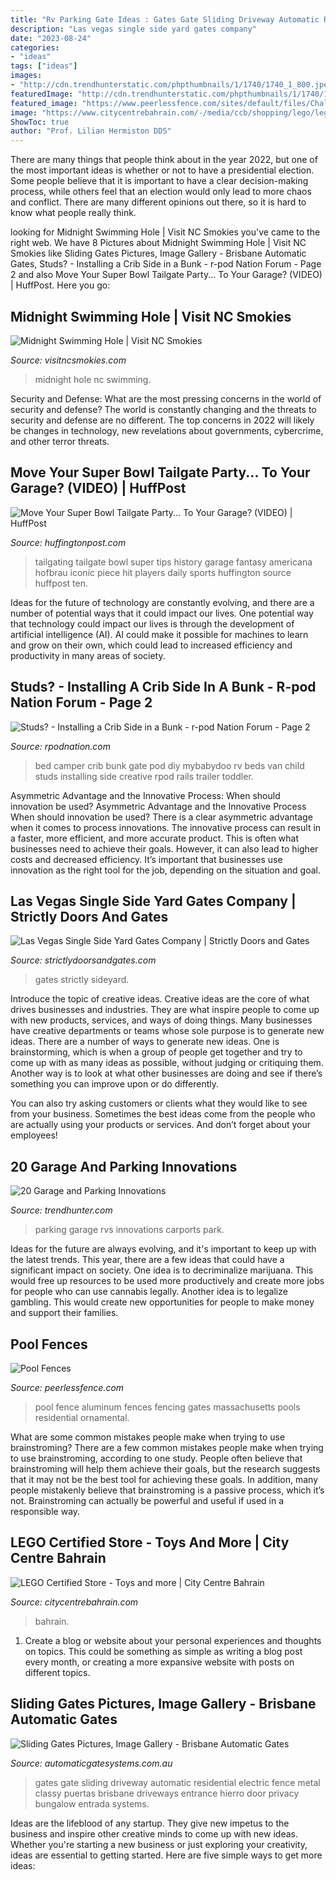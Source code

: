 ```yaml
---
title: "Rv Parking Gate Ideas : Gates Gate Sliding Driveway Automatic Residential Electric Fence Metal Classy Puertas Brisbane Driveways Entrance Hierro Door Privacy Bungalow Entrada Systems"
description: "Las vegas single side yard gates company"
date: "2023-08-24"
categories:
- "ideas"
tags: ["ideas"]
images:
- "http://cdn.trendhunterstatic.com/phpthumbnails/1/1740/1740_1_800.jpeg"
featuredImage: "http://cdn.trendhunterstatic.com/phpthumbnails/1/1740/1740_1_800.jpeg"
featured_image: "https://www.peerlessfence.com/sites/default/files/ChaliceHaven2_black_0.jpg"
image: "https://www.citycentrebahrain.com/-/media/ccb/shopping/lego/lego-800x600a-min.jpg"
ShowToc: true
author: "Prof. Lilian Hermiston DDS"
---
```



There are many things that people think about in the year 2022, but one of the most important ideas is whether or not to have a presidential election. Some people believe that it is important to have a clear decision-making process, while others feel that an election would only lead to more chaos and conflict. There are many different opinions out there, so it is hard to know what people really think.

	

		
looking for Midnight Swimming Hole | Visit NC Smokies you've came to the right web. We have 8 Pictures about Midnight Swimming Hole | Visit NC Smokies like Sliding Gates Pictures, Image Gallery - Brisbane Automatic Gates, Studs? - Installing a Crib Side in a Bunk - r-pod Nation Forum - Page 2 and also Move Your Super Bowl Tailgate Party... To Your Garage? (VIDEO) | HuffPost. Here you go:
		
    
## Midnight Swimming Hole | Visit NC Smokies

<img loading=lazy src="https://visitncsmokies.com/wp-content/uploads/2017/04/midnight-hole1-e1589980476638.jpg" onerror="this.onerror=null;this.src='https://tse2.mm.bing.net/th?id=OIP.ZP_RRqSjfAY9sKjbwKqDgwHaD_&amp;pid=15.1';" alt="Midnight Swimming Hole | Visit NC Smokies">

_Source: visitncsmokies.com_

>midnight hole nc swimming. 

	

Security and Defense: What are the most pressing concerns in the world of security and defense?
The world is constantly changing and the threats to security and defense are no different. The top concerns in 2022 will likely be changes in technology, new revelations about governments, cybercrime, and other terror threats.

    
## Move Your Super Bowl Tailgate Party... To Your Garage? (VIDEO) | HuffPost

<img loading=lazy src="https://s-i.huffpost.com/gen/971566/images/o-TAILGATE-PARTY-facebook.jpg" onerror="this.onerror=null;this.src='https://tse2.mm.bing.net/th?id=OIP.ptzrrZ7ncj9JO-B2A1u2NAHaE8&amp;pid=15.1';" alt="Move Your Super Bowl Tailgate Party... To Your Garage? (VIDEO) | HuffPost">

_Source: huffingtonpost.com_

>tailgating tailgate bowl super tips history garage fantasy americana hofbrau iconic piece hit players daily sports huffington source huffpost ten. 

	

Ideas for the future of technology are constantly evolving, and there are a number of potential ways that it could impact our lives. One potential way that technology could impact our lives is through the development of artificial intelligence (AI). AI could make it possible for machines to learn and grow on their own, which could lead to increased efficiency and productivity in many areas of society.

    
## Studs? - Installing A Crib Side In A Bunk - R-pod Nation Forum - Page 2

<img loading=lazy src="http://rpodnation.com/uploads/1223/child_crib_camper.jpg" onerror="this.onerror=null;this.src='https://tse3.mm.bing.net/th?id=OIP.WV_tRw0GNJxYlh2EtnEPoQHaJ6&amp;pid=15.1';" alt="Studs? - Installing a Crib Side in a Bunk - r-pod Nation Forum - Page 2">

_Source: rpodnation.com_

>bed camper crib bunk gate pod diy mybabydoo rv beds van child studs installing side creative rpod rails trailer toddler. 

	

Asymmetric Advantage and the Innovative Process: When should innovation be used?
Asymmetric Advantage and the Innovative Process
When should innovation be used? There is a clear asymmetric advantage when it comes to process innovations. The innovative process can result in a faster, more efficient, and more accurate product. This is often what businesses need to achieve their goals. However, it can also lead to higher costs and decreased efficiency. It’s important that businesses use innovation as the right tool for the job, depending on the situation and goal.

    
## Las Vegas Single Side Yard Gates Company | Strictly Doors And Gates

<img loading=lazy src="https://strictlydoorsandgates.com/wp-content/gallery/single-side-yard-gates/sideyard-gate-11.jpg" onerror="this.onerror=null;this.src='https://tse3.mm.bing.net/th?id=OIP.dO2Wx4QojLyJlUGfNQgwAgAAAA&amp;pid=15.1';" alt="Las Vegas Single Side Yard Gates Company | Strictly Doors and Gates">

_Source: strictlydoorsandgates.com_

>gates strictly sideyard. 

	

Introduce the topic of creative ideas.
Creative ideas are the core of what drives businesses and industries. They are what inspire people to come up with new products, services, and ways of doing things. Many businesses have creative departments or teams whose sole purpose is to generate new ideas.
There are a number of ways to generate new ideas. One is brainstorming, which is when a group of people get together and try to come up with as many ideas as possible, without judging or critiquing them. Another way is to look at what other businesses are doing and see if there’s something you can improve upon or do differently.

You can also try asking customers or clients what they would like to see from your business. Sometimes the best ideas come from the people who are actually using your products or services. And don’t forget about your employees!

    
## 20 Garage And Parking Innovations

<img loading=lazy src="http://cdn.trendhunterstatic.com/phpthumbnails/1/1740/1740_1_800.jpeg" onerror="this.onerror=null;this.src='https://tse4.mm.bing.net/th?id=OIP.eOFYC27FQ2NuZ4WjfTbzfgAAAA&amp;pid=15.1';" alt="20 Garage and Parking Innovations">

_Source: trendhunter.com_

>parking garage rvs innovations carports park. 

	

Ideas for the future are always evolving, and it's important to keep up with the latest trends. This year, there are a few ideas that could have a significant impact on society. One idea is to decriminalize marijuana. This would free up resources to be used more productively and create more jobs for people who can use cannabis legally. Another idea is to legalize gambling. This would create new opportunities for people to make money and support their families.

    
## Pool Fences

<img loading=lazy src="https://www.peerlessfence.com/sites/default/files/ChaliceHaven2_black_0.jpg" onerror="this.onerror=null;this.src='https://tse4.mm.bing.net/th?id=OIP.DJw8J5hwnSEvEe2u3hX96AHaHa&amp;pid=15.1';" alt="Pool Fences">

_Source: peerlessfence.com_

>pool fence aluminum fences fencing gates massachusetts pools residential ornamental. 

	

What are some common mistakes people make when trying to use brainstroming?
There are a few common mistakes people make when trying to use brainstroming, according to one study. People often believe that brainstroming will help them achieve their goals, but the research suggests that it may not be the best tool for achieving these goals. In addition, many people mistakenly believe that brainstroming is a passive process, which it’s not. Brainstroming can actually be powerful and useful if used in a responsible way.

    
## LEGO Certified Store - Toys And More | City Centre Bahrain

<img loading=lazy src="https://www.citycentrebahrain.com/-/media/ccb/shopping/lego/lego-800x600a-min.jpg" onerror="this.onerror=null;this.src='https://tse2.mm.bing.net/th?id=OIP.t0CGzmCA8FBL6wdGf1w65wHaFj&amp;pid=15.1';" alt="LEGO Certified Store - Toys and more | City Centre Bahrain">

_Source: citycentrebahrain.com_

>bahrain. 

	

1. Create a blog or website about your personal experiences and thoughts on topics. This could be something as simple as writing a blog post every month, or creating a more expansive website with posts on different topics.

    
## Sliding Gates Pictures, Image Gallery - Brisbane Automatic Gates

<img loading=lazy src="https://automaticgatesystems.com.au/wp-content/uploads/2018/01/SL027-e1400607639648.jpg" onerror="this.onerror=null;this.src='https://tse3.mm.bing.net/th?id=OIP.qoXI1RaRIBadTh0rokFOEAHaFj&amp;pid=15.1';" alt="Sliding Gates Pictures, Image Gallery - Brisbane Automatic Gates">

_Source: automaticgatesystems.com.au_

>gates gate sliding driveway automatic residential electric fence metal classy puertas brisbane driveways entrance hierro door privacy bungalow entrada systems. 

	

Ideas are the lifeblood of any startup. They give new impetus to the business and inspire other creative minds to come up with new ideas. Whether you're starting a new business or just exploring your creativity, ideas are essential to getting started. Here are five simple ways to get more ideas: 

